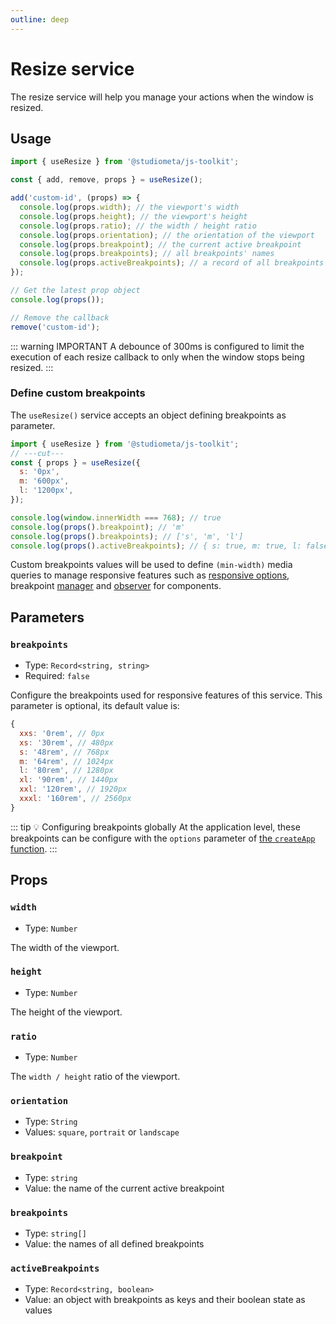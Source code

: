 ```yaml
---
outline: deep
---
```


# Resize service

The resize service will help you manage your actions when the window is resized.

## Usage

```js twoslash
import { useResize } from '@studiometa/js-toolkit';

const { add, remove, props } = useResize();

add('custom-id', (props) => {
  console.log(props.width); // the viewport's width
  console.log(props.height); // the viewport's height
  console.log(props.ratio); // the width / height ratio
  console.log(props.orientation); // the orientation of the viewport
  console.log(props.breakpoint); // the current active breakpoint
  console.log(props.breakpoints); // all breakpoints' names
  console.log(props.activeBreakpoints); // a record of all breakpoints and their status as boolean
});

// Get the latest prop object
console.log(props());

// Remove the callback
remove('custom-id');
```

::: warning IMPORTANT
A debounce of 300ms is configured to limit the execution of each resize callback to only when the window stops being resized.
:::

### Define custom breakpoints

The `useResize()` service accepts an object defining breakpoints as parameter.

```js twoslash
import { useResize } from '@studiometa/js-toolkit';
// ---cut---
const { props } = useResize({
  s: '0px',
  m: '600px',
  l: '1200px',
});

console.log(window.innerWidth === 768); // true
console.log(props().breakpoint); // 'm'
console.log(props().breakpoints); // ['s', 'm', 'l']
console.log(props().activeBreakpoints); // { s: true, m: true, l: false }
```

Custom breakpoints values will be used to define `(min-width)` media queries to manage responsive features such as [responsive options](/api/decorators/withResponsiveOptions.html), breakpoint [manager](/api/decorators/withBreakpointManager.html) and [observer](/api/decorators/withBreakpointObserver.html) for components.

## Parameters

### `breakpoints`

- Type: `Record<string, string>`
- Required: `false`

Configure the breakpoints used for responsive features of this service. This parameter is optional, its default value is:

```js
{
  xxs: '0rem', // 0px
  xs: '30rem', // 480px
  s: '48rem', // 768px
  m: '64rem', // 1024px
  l: '80rem', // 1280px
  xl: '90rem', // 1440px
  xxl: '120rem', // 1920px
  xxxl: '160rem', // 2560px
}
```

::: tip 💡 Configuring breakpoints globally
At the application level, these breakpoints can be configure with the `options` parameter of [the `createApp` function](/api/helpers/createApp.html).
:::

## Props

### `width`

- Type: `Number`

The width of the viewport.

### `height`

- Type: `Number`

The height of the viewport.

### `ratio`

- Type: `Number`

The `width / height` ratio of the viewport.

### `orientation`

- Type: `String`
- Values: `square`, `portrait` or `landscape`

### `breakpoint`

- Type: `string`
- Value: the name of the current active breakpoint

### `breakpoints`

- Type: `string[]`
- Value: the names of all defined breakpoints

### `activeBreakpoints`

- Type: `Record<string, boolean>`
- Value: an object with breakpoints as keys and their boolean state as values
